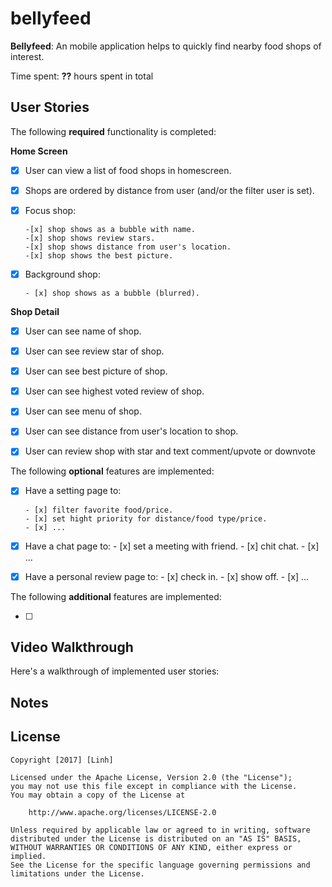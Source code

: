 # bellyfeed

**Bellyfeed**: An mobile application helps to quickly find nearby food shops of interest.

Time spent: **??** hours spent in total

## User Stories

The following **required** functionality is completed:

**Home Screen**
- [x] User can view a list of food shops in homescreen.
- [x] Shops are ordered by distance from user (and/or the filter user is set).
- [x] Focus shop:
      
      -[x] shop shows as a bubble with name. 
      -[x] shop shows review stars.
      -[x] shop shows distance from user's location.
      -[x] shop shows the best picture.
- [x] Background shop:
      
      - [x] shop shows as a bubble (blurred).
      
**Shop Detail**
- [x] User can see name of shop.
- [x] User can see review star of shop.
- [x] User can see best picture of shop.
- [x] User can see highest voted review of shop.
- [x] User can see menu of shop.
- [x] User can see distance from user's location to shop.
- [x] User can review shop with star and text comment/upvote or downvote


The following **optional** features are implemented:
- [x] Have a setting page to:
      
      - [x] filter favorite food/price.
      - [x] set hight priority for distance/food type/price.
      - [x] ...
- [x] Have a chat page to:
      - [x] set a meeting with friend.
      - [x] chit chat.
      - [x] ...      
- [x] Have a personal review page to:
      - [x] check in.
      - [x] show off.
      - [x] ...      

The following **additional** features are implemented:

- [ ] 

## Video Walkthrough

Here's a walkthrough of implemented user stories:



## Notes



## License

    Copyright [2017] [Linh]

    Licensed under the Apache License, Version 2.0 (the "License");
    you may not use this file except in compliance with the License.
    You may obtain a copy of the License at

        http://www.apache.org/licenses/LICENSE-2.0

    Unless required by applicable law or agreed to in writing, software
    distributed under the License is distributed on an "AS IS" BASIS,
    WITHOUT WARRANTIES OR CONDITIONS OF ANY KIND, either express or implied.
    See the License for the specific language governing permissions and
    limitations under the License.
